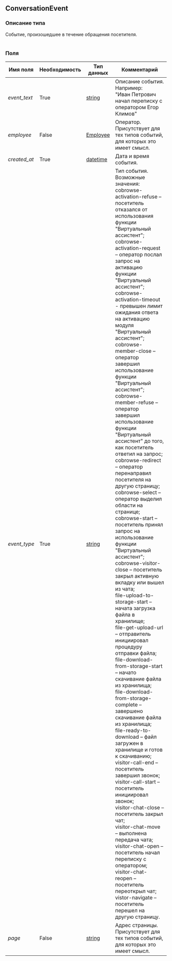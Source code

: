 
## ConversationEvent

### Описание типа
Событие, произошедшее в течение обращения посетителя.<br/><br/>
### Поля

| Имя поля | Необходимость | Тип данных | Комментарий |
|---|---|---|---|
|*event_text*|True|[string](/docs/types/string.md)|Описание события. Например:<br/>"Иван Петрович начал переписку с оператором Егор Климов"<br/>|
|*employee*|False|[Employee](/docs/types/Employee.md)|Оператор.<br/>Присутствует для тех типов событий, для которых это имеет смысл.<br/>|
|*created_at*|True|[datetime](/docs/types/datetime.md)|Дата и время события.<br/>|
|*event_type*|True|[string](/docs/types/string.md)|Тип события.<br/>Возможные значения:<br/>cobrowse-activation-refuse – посетитель отказался от использования функции "Виртуальный ассистент";<br/>cobrowse-activation-request – оператор послал запрос на активацию функции "Виртуальный ассистент";<br/>cobrowse-activation-timeout - превышен лимит ожидания ответа на активацию модуля "Виртуальный ассистент";<br/>cobrowse-member-close – оператор завершил использование функции "Виртуальный ассистент";<br/>cobrowse-member-refuse – оператор завершил использование функции "Виртуальный ассистент" до того, как посетитель ответил на запрос;<br/>cobrowse-redirect – оператор перенаправил посетителя на другую страницу;<br/>cobrowse-select – оператор выделил области на странице;<br/>cobrowse-start – посетитель принял запрос на использование функции "Виртуальный ассистент";<br/>cobrowse-visitor-close – посетитель закрыл активную вкладку или вышел из чата;<br/>file-upload-to-storage-start – начата загрузка файла в хранилище;<br/>file-get-upload-url – отправитель инициировал процедуру отправки файла;<br/>file-download-from-storage-start – начато скачивание файла из хранилища;<br/>file-download-from-storage-complete – завершено скачивание файла из хранилища;<br/>file-ready-to-download – файл загружен в хранилище и готов к скачиванию;<br/>visitor-call-end – посетитель завершил звонок;<br/>visitor-call-start – посетитель инициировал звонок;<br/>visitor-chat-close – посетитель закрыл чат;<br/>visitor-chat-move – выполнена передача чата;<br/>visitor-chat-open – посетитель начал переписку с оператором;<br/>visitor-chat-reopen – посетитель переоткрыл чат;<br/>vistor-navigate – посетитель перешел на другую страницу.<br/>|
|*page*|False|[string](/docs/types/string.md)|Адрес страницы.<br/>Присутствует для тех типов событий, для которых это имеет смысл.<br/>|
